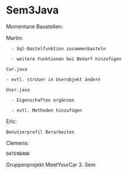 Sem3Java
========
Momentane Baustellen:

Martin: 
    
      - Sql-Bastelfunktion zusammenbasteln 
      
      - weitere Funktionen bei Bedarf hinzufügen
      
    Car.java
    
    - evtl. strUser in Userobjekt ändern 
      
    User.java
    
      - Eigenschaften ergänzen
      
      - evtl. Methoden hinzufügen

Eric:

    Benutzerprofil Berarbeiten

Clemens:

    DATENBANK


Gruppenprojekt MeetYourCar 3. Sem
